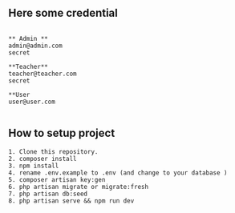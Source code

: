 ## Here some credential
```

** Admin **
admin@admin.com
secret

**Teacher**
teacher@teacher.com
secret

**User
user@user.com


```


## How to setup project 

```
1. Clone this repository.
2. composer install
3. npm install
4. rename .env.example to .env (and change to your database )
5. composer artisan key:gen
6. php artisan migrate or migrate:fresh
7. php artisan db:seed 
8. php artisan serve && npm run dev


```